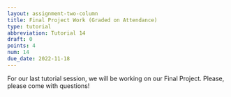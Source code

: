 ```yaml
---
layout: assignment-two-column
title: Final Project Work (Graded on Attendance)
type: tutorial
abbreviation: Tutorial 14
draft: 0
points: 4
num: 14
due_date: 2022-11-18
---
```


For our last tutorial session, we will be working on our Final Project. Please, please come with questions!